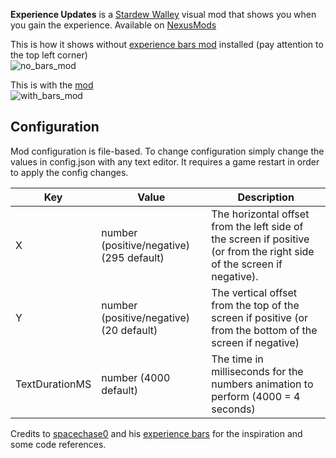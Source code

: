 **Experience Updates** is a [Stardew Walley](http://stardewvalley.net/) visual mod that shows you when you gain the experience. Available on [NexusMods](https://www.nexusmods.com/stardewvalley/mods/7581)

This is how it shows without [experience bars mod](https://github.com/spacechase0/ExperienceBars) installed (pay attention to the top left corner) <br>
![no_bars_mod](media/preview_no_bars.gif)

This is with the [mod](https://github.com/spacechase0/ExperienceBars)<br>
![with_bars_mod](media/preview_with_bars.gif)

## Configuration
Mod configuration is file-based. To change configuration simply change the values in config.json with any text editor. It requires a game restart in order to apply the config changes.

Key | Value  | Description
--- | ---    | ---
X   | number (positive/negative) (295 default) | The horizontal offset from the left side of the screen if positive (or from the right side of the screen if negative).
Y   | number (positive/negative) (20 default) | The vertical offset from the top of the screen if positive (or from the bottom of the screen if negative)
TextDurationMS | number (4000 default) | The time in milliseconds for the numbers animation to perform (4000 = 4 seconds)

Credits to [spacechase0](https://github.com/spacechase0) and his [experience bars](https://github.com/spacechase0/ExperienceBars) for the inspiration and some code references.
